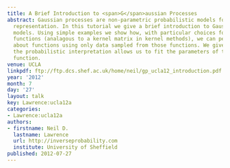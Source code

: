 ```yaml
---
title: A Brief Introduction to <span>G</span>aussian Processes
abstract: Gaussian processes are non-parametric probabilistic models for function
  representation. In this tutorial we give a brief introduction to Gaussian process
  models. Using simple examples we show how, with particular choices for covariance
  functions (analagous to a kernel matrix in kernel methods), we can perform inference
  about functions using only data sampled from those functions. We give overview how
  the probabilistic interpretation allows us to fit the parameters of the covariance
  function.
venue: UCLA
linkpdf: ftp://ftp.dcs.shef.ac.uk/home/neil/gp_ucla12_introduction.pdf
year: '2012'
month: 7
day: '27'
layout: talk
key: Lawrence:ucla12a
categories:
- Lawrence:ucla12a
authors:
- firstname: Neil D.
  lastname: Lawrence
  url: http://inverseprobability.com
  institute: University of Sheffield
published: 2012-07-27
---
```

